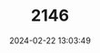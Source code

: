 ---
title: "2146"
category: "Arvicanthis nairobae"
draft: false
date: 2024-02-22 13:03:49
languages:
  English: ["East African Arvicanthis", "Nairobi Grass Rat"]
  German: ["Nairobi-Grasratte", "Ostafrikanische Grasratte"]
---